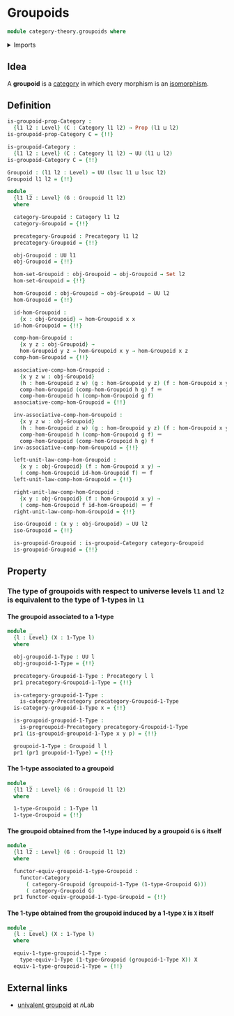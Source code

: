 # Groupoids

```agda
module category-theory.groupoids where
```

<details><summary>Imports</summary>

```agda
open import category-theory.categories
open import category-theory.functors-categories
open import category-theory.isomorphisms-in-categories
open import category-theory.isomorphisms-in-precategories
open import category-theory.precategories
open import category-theory.pregroupoids

open import foundation.1-types
open import foundation.contractible-types
open import foundation.dependent-pair-types
open import foundation.equivalences
open import foundation.function-types
open import foundation.functoriality-dependent-pair-types
open import foundation.fundamental-theorem-of-identity-types
open import foundation.identity-types
open import foundation.iterated-dependent-pair-types
open import foundation.propositions
open import foundation.sets
open import foundation.type-arithmetic-dependent-pair-types
open import foundation.universe-levels
```

</details>

## Idea

A **groupoid** is a [category](category-theory.categories.md) in which every
morphism is an [isomorphism](category-theory.isomorphisms-in-categories.md).

## Definition

```agda
is-groupoid-prop-Category :
  {l1 l2 : Level} (C : Category l1 l2) → Prop (l1 ⊔ l2)
is-groupoid-prop-Category C = {!!}

is-groupoid-Category :
  {l1 l2 : Level} (C : Category l1 l2) → UU (l1 ⊔ l2)
is-groupoid-Category C = {!!}

Groupoid : (l1 l2 : Level) → UU (lsuc l1 ⊔ lsuc l2)
Groupoid l1 l2 = {!!}

module _
  {l1 l2 : Level} (G : Groupoid l1 l2)
  where

  category-Groupoid : Category l1 l2
  category-Groupoid = {!!}

  precategory-Groupoid : Precategory l1 l2
  precategory-Groupoid = {!!}

  obj-Groupoid : UU l1
  obj-Groupoid = {!!}

  hom-set-Groupoid : obj-Groupoid → obj-Groupoid → Set l2
  hom-set-Groupoid = {!!}

  hom-Groupoid : obj-Groupoid → obj-Groupoid → UU l2
  hom-Groupoid = {!!}

  id-hom-Groupoid :
    {x : obj-Groupoid} → hom-Groupoid x x
  id-hom-Groupoid = {!!}

  comp-hom-Groupoid :
    {x y z : obj-Groupoid} →
    hom-Groupoid y z → hom-Groupoid x y → hom-Groupoid x z
  comp-hom-Groupoid = {!!}

  associative-comp-hom-Groupoid :
    {x y z w : obj-Groupoid}
    (h : hom-Groupoid z w) (g : hom-Groupoid y z) (f : hom-Groupoid x y) →
    comp-hom-Groupoid (comp-hom-Groupoid h g) f ＝
    comp-hom-Groupoid h (comp-hom-Groupoid g f)
  associative-comp-hom-Groupoid = {!!}

  inv-associative-comp-hom-Groupoid :
    {x y z w : obj-Groupoid}
    (h : hom-Groupoid z w) (g : hom-Groupoid y z) (f : hom-Groupoid x y) →
    comp-hom-Groupoid h (comp-hom-Groupoid g f) ＝
    comp-hom-Groupoid (comp-hom-Groupoid h g) f
  inv-associative-comp-hom-Groupoid = {!!}

  left-unit-law-comp-hom-Groupoid :
    {x y : obj-Groupoid} (f : hom-Groupoid x y) →
    ( comp-hom-Groupoid id-hom-Groupoid f) ＝ f
  left-unit-law-comp-hom-Groupoid = {!!}

  right-unit-law-comp-hom-Groupoid :
    {x y : obj-Groupoid} (f : hom-Groupoid x y) →
    ( comp-hom-Groupoid f id-hom-Groupoid) ＝ f
  right-unit-law-comp-hom-Groupoid = {!!}

  iso-Groupoid : (x y : obj-Groupoid) → UU l2
  iso-Groupoid = {!!}

  is-groupoid-Groupoid : is-groupoid-Category category-Groupoid
  is-groupoid-Groupoid = {!!}
```

## Property

### The type of groupoids with respect to universe levels `l1` and `l2` is equivalent to the type of 1-types in `l1`

#### The groupoid associated to a 1-type

```agda
module _
  {l : Level} (X : 1-Type l)
  where

  obj-groupoid-1-Type : UU l
  obj-groupoid-1-Type = {!!}

  precategory-Groupoid-1-Type : Precategory l l
  pr1 precategory-Groupoid-1-Type = {!!}

  is-category-groupoid-1-Type :
    is-category-Precategory precategory-Groupoid-1-Type
  is-category-groupoid-1-Type x = {!!}

  is-groupoid-groupoid-1-Type :
    is-pregroupoid-Precategory precategory-Groupoid-1-Type
  pr1 (is-groupoid-groupoid-1-Type x y p) = {!!}

  groupoid-1-Type : Groupoid l l
  pr1 (pr1 groupoid-1-Type) = {!!}
```

#### The 1-type associated to a groupoid

```agda
module _
  {l1 l2 : Level} (G : Groupoid l1 l2)
  where

  1-type-Groupoid : 1-Type l1
  1-type-Groupoid = {!!}
```

#### The groupoid obtained from the 1-type induced by a groupoid `G` is `G` itself

```agda
module _
  {l1 l2 : Level} (G : Groupoid l1 l2)
  where

  functor-equiv-groupoid-1-type-Groupoid :
    functor-Category
      ( category-Groupoid (groupoid-1-Type (1-type-Groupoid G)))
      ( category-Groupoid G)
  pr1 functor-equiv-groupoid-1-type-Groupoid = {!!}
```

#### The 1-type obtained from the groupoid induced by a 1-type `X` is `X` itself

```agda
module _
  {l : Level} (X : 1-Type l)
  where

  equiv-1-type-groupoid-1-Type :
    type-equiv-1-Type (1-type-Groupoid (groupoid-1-Type X)) X
  equiv-1-type-groupoid-1-Type = {!!}
```

## External links

- [univalent groupoid](https://ncatlab.org/nlab/show/univalent+groupoid) at
  $n$Lab
